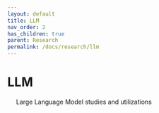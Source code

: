 ```yaml
---
layout: default
title: LLM
nav_order: 2
has_children: true
parent: Research
permalink: /docs/research/llm
---
```


# LLM
&nbsp;&nbsp;&nbsp;&nbsp; Large Language Model studies and utilizations